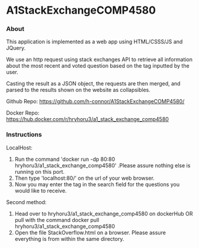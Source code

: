 # A1StackExchangeCOMP4580

### About

This application is implemented as a web app using HTML/CSSS/JS and JQuery. 

We use an http request using stack exchanges API to retrieve all information about the most recent and voted question based on the tag inputted by the user.

Casting the result as a JSON object, the requests are then merged, and parsed to the results shown on the website as collapsibles.

Github Repo: https://github.com/h-connor/A1StackExchangeCOMP4580/

Docker Repo: https://hub.docker.com/r/hryhoru3/a1_stack_exchange_comp4580

### Instructions

LocalHost:

1. Run the command 'docker run -dp 80:80 hryhoru3/a1_stack_exchange_comp4580'  .Please assure nothing else is running on this port.
2. Then type 'localhost:80/' on the url of your web browser.
3. Now you may enter the tag in the search field for the questions you would like to receive.

Second method:
1. Head over to hryhoru3/a1_stack_exchange_comp4580 on dockerHub OR pull with the command docker pull hryhoru3/a1_stack_exchange_comp4580
2. Open the file StackOverflow.html on a browser. Please assure everything is from within the same directory.
